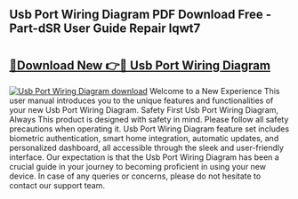 ## Usb Port Wiring Diagram PDF Download Free - Part-dSR User Guide Repair lqwt7

# <h2><a href="http://dfpp7x5.blite.top/?on=Usb+Port+Wiring+Diagram">🔗Download New 👉🔴 Usb Port Wiring Diagram</a></h2>

[![Usb Port Wiring Diagram download](https://i.imgur.com/lujVjoI.png)](http://dfpp7x5.blite.top/?on=Usb+Port+Wiring+Diagram)
Welcome to a New Experience This user manual introduces you to the unique features and functionalities of your new Usb Port Wiring Diagram. Safety First Usb Port Wiring Diagram, Always This product is designed with safety in mind. Please follow all safety precautions when operating it. Usb Port Wiring Diagram feature set includes biometric authentication, smart home integration, automatic updates, and personalized dashboard, all accessible through the sleek and user-friendly interface. Our expectation is that the Usb Port Wiring Diagram has been a crucial guide in your journey to becoming proficient in using your new device. In case of any queries or concerns, please do not hesitate to contact our support team.
